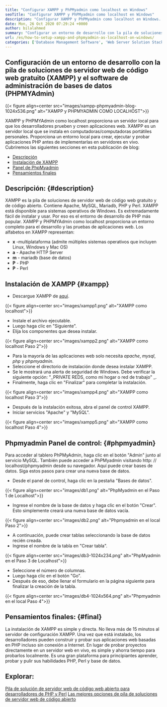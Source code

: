 ```yaml
---
title: "Configurar XAMPP y PhPMyadmin como localhost en Windows" 
seoTitle: "Configurar XAMPP y PhPMyadmin como localhost en Windows" 
description: "Configurar XAMPP y PhPMyadmin como localhost en Windows. Cree su propio entorno de prueba local gratuito y de código abierto para probar y crear aplicaciones web." 
date: Mon, 26 Oct 2020 07:29:24 +0000
author: bilalahmed
summary: "Configurar un entorno de desarrollo con la pila de soluciones de servidor web de código web gratuito (XAMPP) y el software de administración de bases de datos (PhPMyAdmin)" 
url: /es/how-to-setup-xampp-and-phpmyadmin-as-localhost-on-windows/
categories: ['Database Management Software', 'Web Server Solution Stack']
---
```


## Configuración de un entorno de desarrollo con la pila de soluciones de servidor web de código web gratuito (XAMPP) y el software de administración de bases de datos (PHPMYAdmin)

{{< figure align=center src="images/xampp-phpmyadmin-blog-1024x536.png" alt="XAMPP y PHPMYADMIN COMO LOCALHOST">}}

XAMPP y PHPMYAdmin como localhost proporciona un servidor local para que los desarrolladores prueben y creen aplicaciones web. XAMPP es un servidor local que se instala en computadoras/computadoras portátiles personales. Proporciona un entorno local para crear, ejecutar y probar aplicaciones PHP antes de implementarlas en servidores en vivo.
Cubriremos las siguientes secciones en esta publicación de blog:
  * [Descripción][1]
  * [Instalación de XAMPP][2]
  * [Panel de PhpMyadmin][3]
  * [Pensamientos finales][4]

## Descripción: {#description}

XAMPP es la pila de soluciones de servidor web de código web gratuito y de código abierto. Contiene Apache, MySQL, Mariadb, PHP y Perl. XAMPP está disponible para sistemas operativos de Windows. Es extremadamente fácil de instalar y usar. Por eso es el entorno de desarrollo de PHP más popular. XAMPP y PHPMYAdmin como localhost proporciona un entorno completo para el desarrollo y las pruebas de aplicaciones web.
Los alfabetos en XAMPP representan:
* **x** -multiplataforma (admite múltiples sistemas operativos que incluyen Linux, Windows y Mac OS)
* **a** - Apache HTTP Server
* **m** - mariadb (base de datos)
* **P** - PHP
* **P** - Perl

## Instalación de XAMPP {#xampp}

  * Descargue XAMPP de [aquí][5].

{{< figure align=center src="images/xampp1.png" alt="XAMPP como localhost">}}

  * Instale el archivo ejecutable.
  * Luego haga clic en "Siguiente".
  * Elija los componentes que desea instalar.

{{< figure align=center src="images/xampp2.png" alt="XAMPP como localhost Paso 2">}}

  * Para la mayoría de las aplicaciones web solo necesita _apache_, _mysql_, _php_ y _phpmyadmin_.
  * Seleccione el directorio de instalación donde desea instalar XAMPP.
  * Se le mostrará una alerta de seguridad de Windows. Debe verificar la siguiente opción: "_PRIVATE REDS, como mi hogar o red de trabajo" _.
  * Finalmente, haga clic en "Finalizar" para completar la instalación.

{{< figure align=center src="images/xampp4.png" alt="XAMPP como localhost Paso 3">}}

  * Después de la instalación exitosa, abra el panel de control XAMPP.
  * Iniciar servicios "Apache" y "MySQL".

{{< figure align=center src="images/xampp5.png" alt="XAMPP como localhost Paso 4">}}


## Phpmyadmin Panel de control: {#phpmyadmin}

Para acceder al tablero PhPMyAdmin, haga clic en el botón "Admin" junto al servicio MySQL. También puede acceder a PhPMyadmin visitando http: // localhost/phpmyadmin desde su navegador. Aquí puede crear bases de datos. Siga estos pasos para crear una nueva base de datos.
  * Desde el panel de control, haga clic en la pestaña "Bases de datos".

{{< figure align=center src="images/db1.png" alt="PhpMyadmin en el Paso 1 de Localhost">}}

  * Ingrese el nombre de la base de datos y haga clic en el botón "Crear". Esto simplemente creará una nueva base de datos vacía.

{{< figure align=center src="images/db2.png" alt="Phpmyadmin en el local Paso 2">}}

  * A continuación, puede crear tablas seleccionando la base de datos recién creada.
  * Ingrese el nombre de la tabla en "Crear tabla".

{{< figure align=center src="images/db3-1024x234.png" alt="PhpMyadmin en el Paso 3 de Localhost">}}

  * Seleccione el número de columnas.
  * Luego haga clic en el botón "Go".
  * Después de eso, debe llenar el formulario en la página siguiente para finalizar la creación de la tabla.

{{< figure align=center src="images/db4-1024x564.png" alt="Phpmyadmin en el local Paso 4">}}


## Pensamientos finales: {#final}

La instalación de XAMPP es simple y directa. No lleva más de 15 minutos al servidor de configuración XAMPP. Una vez que está instalado, los desarrolladores pueden construir y probar sus aplicaciones web basadas en PHP incluso sin conexión a Internet. En lugar de probar proyectos directamente en un servidor web en vivo, es simple y ahorra tiempo para probarlos localmente. Es una gran plataforma para principiantes aprender, probar y pulir sus habilidades PHP, Perl y base de datos.

## Explorar:
[Pila de solución de servidor web de código web abierto para desarrolladores de PHP y Perl][6]
[Las mejores opciones de pila de soluciones de servidor web de código abierto][7]



[1]: #description
[2]: #xampp
[3]: #phpmyadmin
[4]: #final
[5]: https://www.apachefriends.org/de/download.html
[6]: https://products.containerize.com/solution-stack/xampp
[7]: https://products.containerize.com/solution-stack/
